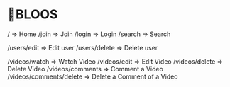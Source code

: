 # 🌌BLOOS

/ => Home
/join => Join
/login => Login
/search => Search

/users/edit => Edit user
/users/delete => Delete user

/videos/watch => Watch Video
/videos/edit => Edit Video
/videos/delete => Delete Video
/videos/comments => Comment a Video
/videos/comments/delete => Delete a Comment of a Video
